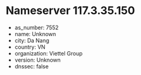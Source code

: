 # Nameserver 117.3.35.150

* as_number: 7552
* name: Unknown
* city: Da Nang
* country: VN
* organization: Viettel Group
* version: Unknown
* dnssec: false
